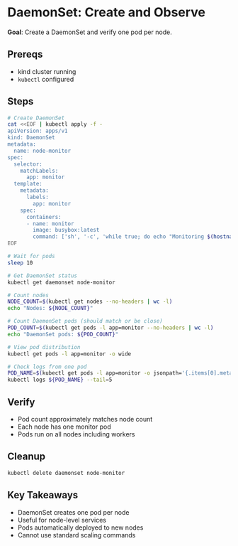 # DaemonSet: Create and Observe

**Goal**: Create a DaemonSet and verify one pod per node.

## Prereqs

- kind cluster running
- `kubectl` configured

## Steps

```bash
# Create DaemonSet
cat <<EOF | kubectl apply -f -
apiVersion: apps/v1
kind: DaemonSet
metadata:
  name: node-monitor
spec:
  selector:
    matchLabels:
      app: monitor
  template:
    metadata:
      labels:
        app: monitor
    spec:
      containers:
      - name: monitor
        image: busybox:latest
        command: ['sh', '-c', 'while true; do echo "Monitoring $(hostname)"; sleep 30; done']
EOF

# Wait for pods
sleep 10

# Get DaemonSet status
kubectl get daemonset node-monitor

# Count nodes
NODE_COUNT=$(kubectl get nodes --no-headers | wc -l)
echo "Nodes: ${NODE_COUNT}"

# Count DaemonSet pods (should match or be close)
POD_COUNT=$(kubectl get pods -l app=monitor --no-headers | wc -l)
echo "DaemonSet pods: ${POD_COUNT}"

# View pod distribution
kubectl get pods -l app=monitor -o wide

# Check logs from one pod
POD_NAME=$(kubectl get pods -l app=monitor -o jsonpath='{.items[0].metadata.name}')
kubectl logs ${POD_NAME} --tail=5
```

## Verify

- Pod count approximately matches node count
- Each node has one monitor pod
- Pods run on all nodes including workers

## Cleanup

```bash
kubectl delete daemonset node-monitor
```

## Key Takeaways

- DaemonSet creates one pod per node
- Useful for node-level services
- Pods automatically deployed to new nodes
- Cannot use standard scaling commands
